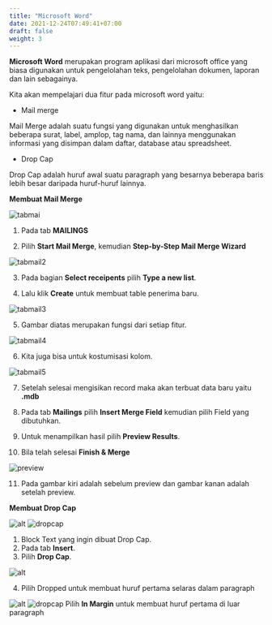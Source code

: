 ```yaml
---
title: "Microsoft Word"
date: 2021-12-24T07:49:41+07:00
draft: false
weight: 3
---
```

**Microsoft Word** merupakan program aplikasi dari microsoft office yang biasa digunakan untuk pengelolahan teks, pengelolahan dokumen, laporan dan lain sebagainya.

Kita akan mempelajari dua fitur pada microsoft word yaitu:

* Mail merge

Mail Merge adalah suatu fungsi yang digunakan untuk menghasilkan beberapa surat, label, amplop, tag nama, dan lainnya menggunakan informasi yang disimpan dalam daftar, database atau spreadsheet.

* Drop Cap

Drop Cap adalah huruf awal suatu paragraph yang besarnya beberapa baris lebih besar daripada huruf-huruf lainnya.


**Membuat Mail Merge**

![tabmai](/img/tabMail.png)

1.  Pada tab **MAILINGS**

2.  Pilih **Start Mail Merge**, kemudian **Step-by-Step Mail Merge Wizard**

![tabmail2](/img/tabMail2.png)

3.  Pada bagian **Select receipents** pilih **Type a new list**.

4.  Lalu klik **Create** untuk membuat table penerima baru.


![tabmail3](/img/tabMail3.png)

5.  Gambar diatas merupakan fungsi dari setiap fitur.


![tabmail4](/img/tabMail4.png)


6.  Kita juga bisa untuk kostumisasi kolom.

![tabmail5](/img/tabMail5.png)

7.  Setelah selesai mengisikan record maka akan terbuat data baru yaitu **.mdb**

8.  Pada tab **Mailings** pilih **Insert Merge Field** kemudian pilih Field yang dibutuhkan.

9.  Untuk menampilkan hasil pilih **Preview Results**.

10. Bila telah selesai **Finish & Merge**

![preview](/img/preview.png)

11. Pada gambar kiri adalah sebelum preview dan gambar kanan adalah setelah preview.

**Membuat Drop Cap**

![alt](/img/dropc.png)  ![dropcap](/img/dropc2.png)

1.  Block Text yang ingin dibuat Drop Cap.
2.  Pada tab **Insert**.
3.  Pilih **Drop Cap**.

![alt](/img/dropc3.png)

4.  Pilih Dropped untuk membuat huruf pertama selaras dalam paragraph

![alt](/img/dropc4.png)  ![dropcap](/img/dropc5.png)
Pilih **In Margin** untuk membuat huruf pertama di luar paragraph






